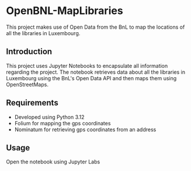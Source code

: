 # OpenBNL-MapLibraries
This project makes use of Open Data from the BnL to map the locations of all the libraries in Luxembourg.
## Introduction
This project uses Jupyter Notebooks to encapsulate all information regarding the project.
The notebook retrieves data about all the libraries in Luxembourg using the BnL's Open Data API and then maps them using OpenStreetMaps.
## Requirements
* Developed using Python 3.12
* Folium for mapping the gps coordinates
* Nominatum for retrieving gps coordinates from an address
## Usage
Open the notebook using Jupyter Labs
